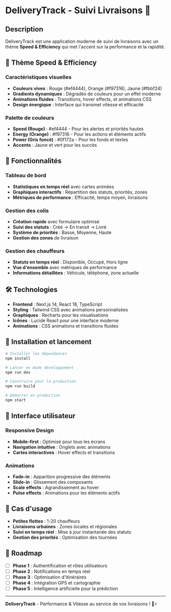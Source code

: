 # DeliveryTrack - Suivi Livraisons 🚀

## Description
DeliveryTrack est une application moderne de suivi de livraisons avec un thème **Speed & Efficiency** qui met l'accent sur la performance et la rapidité.

## 🎨 Thème Speed & Efficiency

### Caractéristiques visuelles
- **Couleurs vives** : Rouge (#ef4444), Orange (#f97316), Jaune (#fbbf24)
- **Gradients dynamiques** : Dégradés de couleurs pour un effet moderne
- **Animations fluides** : Transitions, hover effects, et animations CSS
- **Design énergique** : Interface qui transmet vitesse et efficacité

### Palette de couleurs
- **Speed (Rouge)** : #ef4444 - Pour les alertes et priorités hautes
- **Energy (Orange)** : #f97316 - Pour les actions et éléments actifs
- **Power (Gris foncé)** : #0f172a - Pour les fonds et textes
- **Accents** : Jaune et vert pour les succès

## 🚀 Fonctionnalités

### Tableau de bord
- **Statistiques en temps réel** avec cartes animées
- **Graphiques interactifs** : Répartition des statuts, priorités, zones
- **Métriques de performance** : Efficacité, temps moyen, livraisons

### Gestion des colis
- **Création rapide** avec formulaire optimisé
- **Suivi des statuts** : Créé → En transit → Livré
- **Système de priorités** : Basse, Moyenne, Haute
- **Gestion des zones** de livraison

### Gestion des chauffeurs
- **Statuts en temps réel** : Disponible, Occupé, Hors ligne
- **Vue d'ensemble** avec métriques de performance
- **Informations détaillées** : Véhicule, téléphone, zone actuelle

## 🛠️ Technologies

- **Frontend** : Next.js 14, React 18, TypeScript
- **Styling** : Tailwind CSS avec animations personnalisées
- **Graphiques** : Recharts pour les visualisations
- **Icônes** : Lucide React pour une interface moderne
- **Animations** : CSS animations et transitions fluides

## 🚀 Installation et lancement

```bash
# Installer les dépendances
npm install

# Lancer en mode développement
npm run dev

# Construire pour la production
npm run build

# Démarrer en production
npm start
```

## 📱 Interface utilisateur

### Responsive Design
- **Mobile-first** : Optimisé pour tous les écrans
- **Navigation intuitive** : Onglets avec animations
- **Cartes interactives** : Hover effects et transitions

### Animations
- **Fade-in** : Apparition progressive des éléments
- **Slide-in** : Glissement des composants
- **Scale effects** : Agrandissement au hover
- **Pulse effects** : Animations pour les éléments actifs

## 🎯 Cas d'usage

- **Petites flottes** : 1-20 chauffeurs
- **Livraisons urbaines** : Zones locales et régionales
- **Suivi en temps réel** : Mise à jour instantanée des statuts
- **Gestion des priorités** : Optimisation des tournées

## 🔮 Roadmap

- [ ] **Phase 1** : Authentification et rôles utilisateurs
- [ ] **Phase 2** : Notifications en temps réel
- [ ] **Phase 3** : Optimisation d'itinéraires
- [ ] **Phase 4** : Intégration GPS et cartographie
- [ ] **Phase 5** : Intelligence artificielle pour la prédiction

---

**DeliveryTrack** - Performance & Vitesse au service de vos livraisons ! 🚀⚡
